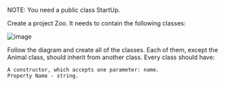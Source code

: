 NOTE: You need a public class StartUp.

Create a project Zoo. It needs to contain the following classes: 

![image](https://user-images.githubusercontent.com/45227327/221296747-5f6dbd47-f559-43bd-a1cb-2fbe1a12e99f.png)

Follow the diagram and create all of the classes. Each of them, except the Animal class, should inherit from another class. Every class should have:

	A constructor, which accepts one parameter: name. 
	Property Name - string.
